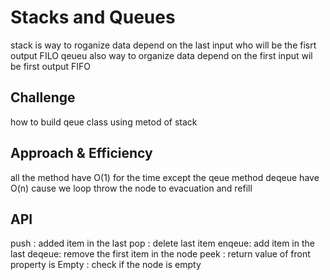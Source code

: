# Stacks and Queues
stack is way to roganize data depend on the last input who will be the fisrt output FILO 
qeueu also way to organize data depend on the first input wil be first output FIFO 
## Challenge
how to build qeue class using metod of stack 

## Approach & Efficiency
all the method have O(1) for the time except the qeue method deqeue have O(n) cause we loop throw the node to evacuation and refill

## API
push : added item in the last 
pop : delete last item 
enqeue: add item in the last 
deqeue: remove the first item in the node 
peek : return value of front property 
is Empty : check if the node is empty 